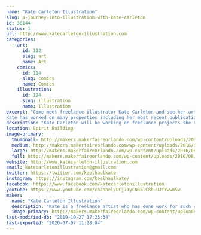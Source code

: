 ```yaml
---
name: "Kate Carleton Illustration"
slug: a-journey-into-illustration-with-kate-carleton
id: 36144
status: 1
url: http://www.katecarleton-illustration.com
categories:
  - art:
      id: 112
      slug: art
      name: Art
    comics:
      id: 114
      slug: comics
      name: Comics
    illustration:
      id: 124
      slug: illustration
      name: Illustration
excerpt: "Come meet freelance illustrator Kate Carleton and see her art and ask questions.
Kate has worked on many properties including her most recent publication with Del Rey Publishing and Netflix for the \"Visions from the Upside Down\" Stranger things art book coming out Oct.15, 2019."
description: "Kate Carleton will be working on freelance projects she has at the time and answering questions anyone has about her process and any other questions they might have. We will have a few prints for sale of Kate's artwork and she will be taking a few commissions during the show as well."
location: Spirit Building
image-primary:
  thumbnail: http://makers.makerfaireorlando.com/wp-content/uploads/2016/08/13640780_693177150821082_4873233138541640398_o-150x150.png
  medium: http://makers.makerfaireorlando.com/wp-content/uploads/2016/08/13640780_693177150821082_4873233138541640398_o-300x96.png
  large: http://makers.makerfaireorlando.com/wp-content/uploads/2016/08/13640780_693177150821082_4873233138541640398_o.png
  full: http://makers.makerfaireorlando.com/wp-content/uploads/2016/08/13640780_693177150821082_4873233138541640398_o.png
website: http://www.katecarleton-illustration.com
email: katecarletonillustration@gmail.com
twitter: https://twitter.com/keelhaulkate
instagram: https://instagram.com/keelhaulkate/
facebook: https://www.facebook.com/katecarletonillustration
youtube: https://www.youtube.com/channel/UCj71yCN36lC8h-UJfYwwmSw
maker:
  name: "Kate Carleton Illustration"
  description: "Kate is a freelance artist who has done work for such companies as Marvel, DC, LucasFilms LTD, IDW, Zenescope and Actionlab. She has done everything from sketch card work, coloring, flatting , and making her own comics. "
  image-primary: http://makers.makerfaireorlando.com/wp-content/uploads/2015/06/IMG_0227.jpg
last-modified-db: "2019-10-27 17:25:34"
last-exported: "2020-07-07 11:28:04"
---
```

